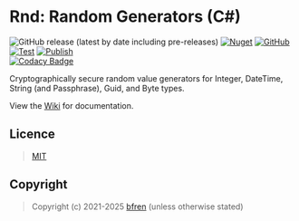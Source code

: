 # Rnd: Random Generators (C#) #

![GitHub release (latest by date including pre-releases)](https://img.shields.io/github/v/release/bfren/rnd?include_prereleases&label=Release)
[![Nuget](https://img.shields.io/nuget/dt/rnd?label=Downloads)](https://www.nuget.org/packages/rnd/)
[![GitHub](https://img.shields.io/github/license/bfren/rnd?label=Licence)](https://mit.bfren.dev/2021)<br/>
[![Test](https://github.com/bfren/rnd/actions/workflows/test.yml/badge.svg)](https://github.com/bfren/rnd/actions/workflows/test.yml)
[![Publish](https://github.com/bfren/rnd/actions/workflows/publish.yml/badge.svg)](https://github.com/bfren/rnd/actions/workflows/publish.yml)<br/>
[![Codacy Badge](https://app.codacy.com/project/badge/Grade/84d0f3cce5564c28bea9528b6981f87c)](https://app.codacy.com/gh/bfren/rnd/dashboard?utm_source=gh&utm_medium=referral&utm_content=&utm_campaign=Badge_grade)

Cryptographically secure random value generators for Integer, DateTime, String (and Passphrase), Guid, and Byte types.

View the [Wiki](https://github.com/bfren/rnd/wiki) for documentation.

## Licence ##

> [MIT](https://mit.bfren.dev/2021)

## Copyright ##

> Copyright (c) 2021-2025 [bfren](https://bfren.dev) (unless otherwise stated)
